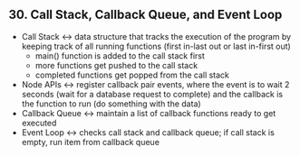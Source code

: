 ## 30. Call Stack, Callback Queue, and Event Loop

- Call Stack ↔ data structure that tracks the execution of the program by keeping track of all running functions (first in-last out or last in-first out)
    - main() function is added to the call stack first
    - more functions get pushed to the call stack
    - completed functions get popped from the call stack
- Node APIs ↔ register callback pair events, where the event is to wait 2 seconds (wait for a database request to complete) and the callback is the function to run (do something with the data)
- Callback Queue ↔ maintain a list of callback functions ready to get executed
- Event Loop ↔ checks call stack and callback queue; if call stack is empty, run item from callback queue
